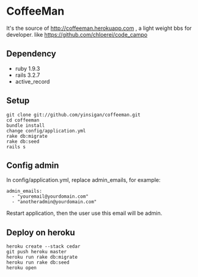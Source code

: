 # CoffeeMan

It's the source of http://coffeeman.herokuapp.com , a light weight bbs for developer. like https://github.com/chloerei/code_campo

## Dependency

* ruby 1.9.3
* rails 3.2.7
* active_record

## Setup

    git clone git://github.com/yinsigan/coffeeman.git
    cd coffeeman
    bundle install
    change config/application.yml
    rake db:migrate
    rake db:seed
    rails s

## Config admin

In config/application.yml, replace admin_emails, for example:

    admin_emails:
      - "youremail@yourdomain.com"
      - "anotheradmin@yourdomain.com"

Restart application, then the user use this email will be admin.

## Deploy on heroku

    heroku create --stack cedar
    git push heroku master
    heroku run rake db:migrate
    heroku run rake db:seed
    heroku open

